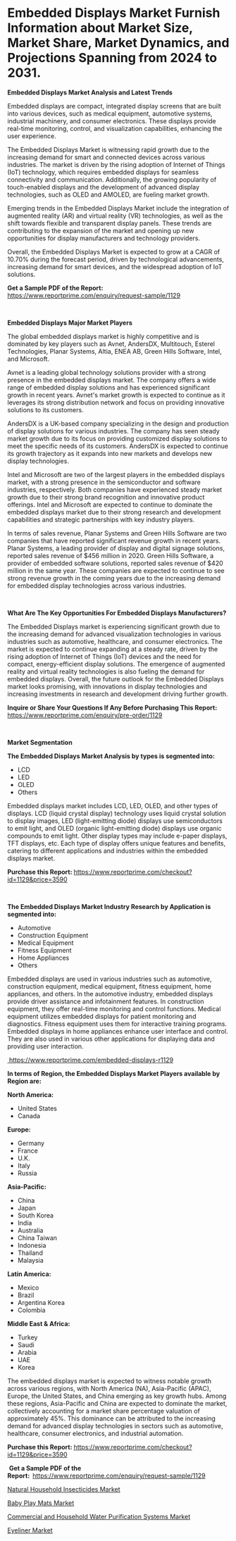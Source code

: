 <p><h1>Embedded Displays Market Furnish Information about Market Size, Market Share, Market Dynamics, and Projections Spanning from 2024 to 2031.</h1></p><p><strong>Embedded Displays Market Analysis and Latest Trends</strong></p>
<p><p>Embedded displays are compact, integrated display screens that are built into various devices, such as medical equipment, automotive systems, industrial machinery, and consumer electronics. These displays provide real-time monitoring, control, and visualization capabilities, enhancing the user experience.</p><p>The Embedded Displays Market is witnessing rapid growth due to the increasing demand for smart and connected devices across various industries. The market is driven by the rising adoption of Internet of Things (IoT) technology, which requires embedded displays for seamless connectivity and communication. Additionally, the growing popularity of touch-enabled displays and the development of advanced display technologies, such as OLED and AMOLED, are fueling market growth.</p><p>Emerging trends in the Embedded Displays Market include the integration of augmented reality (AR) and virtual reality (VR) technologies, as well as the shift towards flexible and transparent display panels. These trends are contributing to the expansion of the market and opening up new opportunities for display manufacturers and technology providers.</p><p>Overall, the Embedded Displays Market is expected to grow at a CAGR of 10.70% during the forecast period, driven by technological advancements, increasing demand for smart devices, and the widespread adoption of IoT solutions.</p></p>
<p><strong>Get a Sample PDF of the Report:&nbsp;</strong> <a href="https://www.reportprime.com/enquiry/request-sample/1129">https://www.reportprime.com/enquiry/request-sample/1129</a></p>
<p>&nbsp;</p>
<p><strong>Embedded Displays Major Market Players</strong></p>
<p><p>The global embedded displays market is highly competitive and is dominated by key players such as Avnet, AndersDX, Multitouch, Esterel Technologies, Planar Systems, Altia, ENEA AB, Green Hills Software, Intel, and Microsoft.</p><p>Avnet is a leading global technology solutions provider with a strong presence in the embedded displays market. The company offers a wide range of embedded display solutions and has experienced significant growth in recent years. Avnet's market growth is expected to continue as it leverages its strong distribution network and focus on providing innovative solutions to its customers.</p><p>AndersDX is a UK-based company specializing in the design and production of display solutions for various industries. The company has seen steady market growth due to its focus on providing customized display solutions to meet the specific needs of its customers. AndersDX is expected to continue its growth trajectory as it expands into new markets and develops new display technologies.</p><p>Intel and Microsoft are two of the largest players in the embedded displays market, with a strong presence in the semiconductor and software industries, respectively. Both companies have experienced steady market growth due to their strong brand recognition and innovative product offerings. Intel and Microsoft are expected to continue to dominate the embedded displays market due to their strong research and development capabilities and strategic partnerships with key industry players.</p><p>In terms of sales revenue, Planar Systems and Green Hills Software are two companies that have reported significant revenue growth in recent years. Planar Systems, a leading provider of display and digital signage solutions, reported sales revenue of $456 million in 2020. Green Hills Software, a provider of embedded software solutions, reported sales revenue of $420 million in the same year. These companies are expected to continue to see strong revenue growth in the coming years due to the increasing demand for embedded display technologies across various industries.</p></p>
<p>&nbsp;</p>
<p><strong>What Are The Key Opportunities For Embedded Displays Manufacturers?</strong></p>
<p><p>The Embedded Displays market is experiencing significant growth due to the increasing demand for advanced visualization technologies in various industries such as automotive, healthcare, and consumer electronics. The market is expected to continue expanding at a steady rate, driven by the rising adoption of Internet of Things (IoT) devices and the need for compact, energy-efficient display solutions. The emergence of augmented reality and virtual reality technologies is also fueling the demand for embedded displays. Overall, the future outlook for the Embedded Displays market looks promising, with innovations in display technologies and increasing investments in research and development driving further growth.</p></p>
<p><strong>Inquire or Share Your Questions If Any Before Purchasing This Report:</strong> <a href="https://www.reportprime.com/enquiry/pre-order/1129">https://www.reportprime.com/enquiry/pre-order/1129</a></p>
<p>&nbsp;</p>
<p><strong>Market Segmentation</strong></p>
<p><strong>The Embedded Displays Market Analysis by types is segmented into:</strong></p>
<p><ul><li>LCD</li><li>LED</li><li>OLED</li><li>Others</li></ul></p>
<p><p>Embedded displays market includes LCD, LED, OLED, and other types of displays. LCD (liquid crystal display) technology uses liquid crystal solution to display images, LED (light-emitting diode) displays use semiconductors to emit light, and OLED (organic light-emitting diode) displays use organic compounds to emit light. Other display types may include e-paper displays, TFT displays, etc. Each type of display offers unique features and benefits, catering to different applications and industries within the embedded displays market.</p></p>
<p><strong>Purchase this Report:&nbsp;</strong><a href="https://www.reportprime.com/checkout?id=1129&price=3590">https://www.reportprime.com/checkout?id=1129&price=3590</a></p>
<p>&nbsp;</p>
<p><strong>The Embedded Displays Market Industry Research by Application is segmented into:</strong></p>
<p><ul><li>Automotive</li><li>Construction Equipment</li><li>Medical Equipment</li><li>Fitness Equipment</li><li>Home Appliances</li><li>Others</li></ul></p>
<p><p>Embedded displays are used in various industries such as automotive, construction equipment, medical equipment, fitness equipment, home appliances, and others. In the automotive industry, embedded displays provide driver assistance and infotainment features. In construction equipment, they offer real-time monitoring and control functions. Medical equipment utilizes embedded displays for patient monitoring and diagnostics. Fitness equipment uses them for interactive training programs. Embedded displays in home appliances enhance user interface and control. They are also used in various other applications for displaying data and providing user interaction.</p></p>
<p><a href="https://www.reportprime.com/embedded-displays-r1129">&nbsp;https://www.reportprime.com/embedded-displays-r1129</a></p>
<p><strong>In terms of Region, the Embedded Displays Market Players available by Region are:</strong></p>
<p>
    <p> <strong> North America: </strong>
        <ul>
            <li>United States</li>
            <li>Canada</li>
        </ul>
        </p> 
    <p> <strong> Europe: </strong>
        <ul>
            <li>Germany</li>
            <li>France</li>
            <li>U.K.</li>
            <li>Italy</li>
            <li>Russia</li>
        </ul>
        </p> 
    <p> <strong> Asia-Pacific: </strong>
        <ul>
            <li>China</li>
            <li>Japan</li>
            <li>South Korea</li>
            <li>India</li>
            <li>Australia</li>
            <li>China Taiwan</li>
            <li>Indonesia</li>
            <li>Thailand</li>
            <li>Malaysia</li>
        </ul>
        </p> 
    <p> <strong> Latin America: </strong>
        <ul>
            <li>Mexico</li>
            <li>Brazil</li>
            <li>Argentina Korea</li>
            <li>Colombia</li>
        </ul>
        </p> 
    <p> <strong> Middle East & Africa: </strong>
        <ul>
            <li>Turkey</li>
            <li>Saudi</li>
            <li>Arabia</li>
            <li>UAE</li>
            <li>Korea</li>
        </ul>
    </p>
    </p>
<p><p>The embedded displays market is expected to witness notable growth across various regions, with North America (NA), Asia-Pacific (APAC), Europe, the United States, and China emerging as key growth hubs. Among these regions, Asia-Pacific and China are expected to dominate the market, collectively accounting for a market share percentage valuation of approximately 45%. This dominance can be attributed to the increasing demand for advanced display technologies in sectors such as automotive, healthcare, consumer electronics, and industrial automation.</p></p>
<p><strong>Purchase this Report: </strong><a href="https://www.reportprime.com/checkout?id=1129&price=3590">https://www.reportprime.com/checkout?id=1129&price=3590</a></p>
<p>&nbsp;<strong>Get a Sample PDF of the Report:&nbsp;&nbsp;</strong><a href="https://www.reportprime.com/enquiry/request-sample/1129">https://www.reportprime.com/enquiry/request-sample/1129</a></p>
<p><strong></strong></p>
<p><p><a href="https://github.com/yadanielu/Market-Research-Report-List-2/blob/main/natural-household-insecticides-market.md">Natural Household Insecticides Market</a></p><p><a href="https://github.com/caicuccucga/Market-Research-Report-List-2/blob/main/baby-play-mats-market.md">Baby Play Mats Market</a></p><p><a href="https://github.com/qrkceaah30/Market-Research-Report-List-2/blob/main/commercial-and-household-water-purification-systems-market.md">Commercial and Household Water Purification Systems Market</a></p><p><a href="https://github.com/AnnChovey2023/Market-Research-Report-List-2/blob/main/eyeliner-market.md">Eyeliner Market</a></p></p>